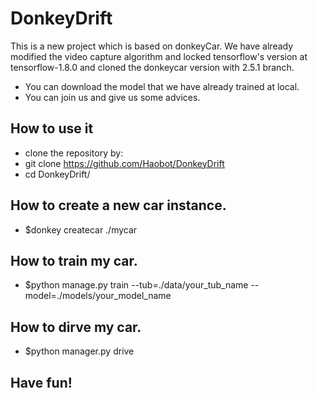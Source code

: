 # DonkeyDrift
This is a new project which is based on donkeyCar.
We have already modified the video capture algorithm and locked tensorflow's version at tensorflow-1.8.0 and cloned the donkeycar version with 2.5.1 branch.
* You can download the model that we have already trained at local.
* You can join us and give us some advices. 
## How to use it
* clone the repository by:
* git clone https://github.com/Haobot/DonkeyDrift
* cd DonkeyDrift/
## How to create a new car instance. 
*  $donkey createcar ./mycar
## How to train my car.
* $python manage.py train --tub=./data/your_tub_name --model=./models/your_model_name
## How to dirve my car.
* $python manager.py drive 
## Have fun!

